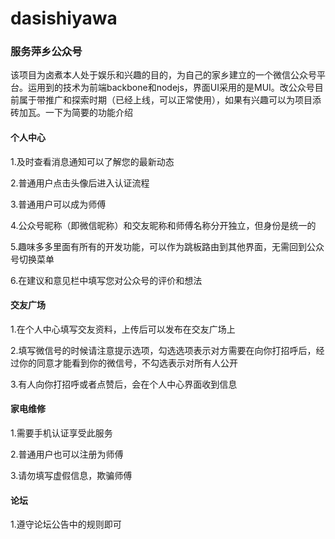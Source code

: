 # dasishiyawa
<h3>服务萍乡公众号</h3>
<p>该项目为卤煮本人处于娱乐和兴趣的目的，为自己的家乡建立的一个微信公众号平台。运用到的技术为前端backbone和nodejs，界面UI采用的是MUI。改公众号目前属于带推广和探索时期（已经上线，可以正常使用），如果有兴趣可以为项目添砖加瓦。一下为简要的功能介绍</p>
<h4>个人中心</h4>
<p>1.及时查看消息通知可以了解您的最新动态</p>
<p>2.普通用户点击头像后进入认证流程</p>
<p>3.普通用户可以成为师傅</p>
<p>4.公众号昵称（即微信昵称）和交友昵称和师傅名称分开独立，但身份是统一的</p>
<p>5.趣味多多里面有所有的开发功能，可以作为跳板路由到其他界面，无需回到公众号切换菜单</p>
<p>6.在建议和意见栏中填写您对公众号的评价和想法</p>

<h4>交友广场</h4>
<p>1.在个人中心填写交友资料，上传后可以发布在交友广场上</p>
<p>2.填写微信号的时候请注意提示选项，勾选选项表示对方需要在向你打招呼后，经过你的同意才能看到你的微信号，不勾选表示对所有人公开<p>
<p>3.有人向你打招呼或者点赞后，会在个人中心界面收到信息</p>
<h4>家电维修</h4>
<p>1.需要手机认证享受此服务</p>
<p>2.普通用户也可以注册为师傅</p>
<p>3.请勿填写虚假信息，欺骗师傅</p>
<h4>论坛</h4>
<p>1.遵守论坛公告中的规则即可</p>
